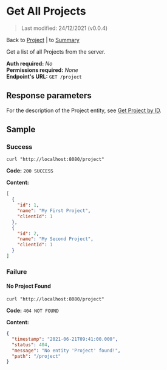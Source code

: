 # Get All Projects

> Last modified: 24/12/2021 (v0.0.4)

Back to [Project](../Project.md) | to [Summary](../../README.md)

Get a list of all Projects from the server.

**Auth required:** _No_  
**Permissions required:** _None_  
**Endpoint's URL:** `GET /project`

## Response parameters

For the description of the Project entity, see [Get Project by ID](Get-Project-by-ID.md).

## Sample

### Success

```shell
curl "http://localhost:8080/project"
```

**Code:** `200 SUCCESS`

**Content:**

```json
[
  {
    "id": 1,
    "name": "My First Project",
    "clientId": 1
  },
  {
    "id": 2,
    "name": "My Second Project",
    "clientId": 1
  }
]
```

### Failure

#### No Project Found

```shell
curl "http://localhost:8080/project"
```

**Code:** `404 NOT FOUND`

**Content:**

```json
{
  "timestamp": "2021-06-21T09:41:00.000",
  "status": 404,
  "message": "No entity 'Project' found!",
  "path": "/project"
}
```
